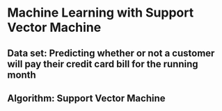 # Machine Learning with Support Vector Machine
## Data set: Predicting whether or not a customer will pay their credit card bill for the running month
## Algorithm: Support Vector Machine
